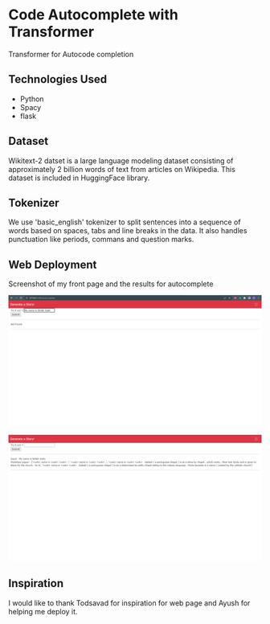 # Code Autocomplete with Transformer

Transformer for Autocode completion

## Technologies Used
* Python 
* Spacy
* flask 

## Dataset
Wikitext-2 datset is a large language modeling dataset consisting of approximately 2 billion words of text from articles on Wikipedia. This dataset is included in HuggingFace library.

## Tokenizer
We use 'basic_english' tokenizer to split sentences into a sequence of words based on spaces, tabs and line breaks in the data. It also handles punctuation like periods, commans and question marks.

## Web Deployment
Screenshot of my front page and the results for autocomplete
<p align="center"><img src="figures/homepage.png"></p>
<p align="center"><img src="figures/result.png"></p>

## Inspiration
I would like to thank Todsavad for inspiration for web page and Ayush for helping me deploy it.